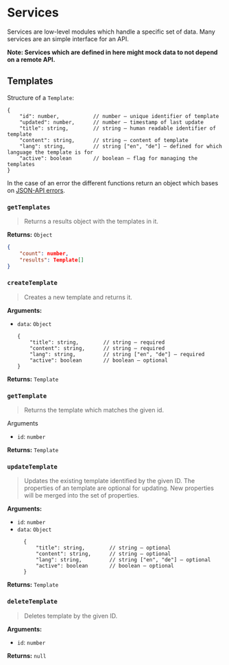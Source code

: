 # Services

Services are low-level modules which handle a specific set of data. Many services are an simple interface for an API.

**Note: Services which are defined in here might mock data to not depend on a remote API.**

## Templates

Structure of a `Template`:
```json5
{
    "id": number,           // number – unique identifier of template
    "updated": number,      // number – timestamp of last update
    "title": string,        // string – human readable identifier of template
    "content": string,      // string – content of template
    "lang": string,         // string ["en", "de"] – defined for which language the template is for
    "active": boolean       // boolean – flag for managing the templates
}
```

In the case of an error the different functions return an object which bases on [JSON-API errors](https://jsonapi.org/format/#errors-processing).



### `getTemplates`

> Returns a results object with the templates in it.

**Returns:** `Object`

```json
{
    "count": number,
    "results": Template[]
}
```



### `createTemplate`

> Creates a new template and returns it.

**Arguments:**

* `data`: `Object`
    ```json5
    {
        "title": string,        // string – required
        "content": string,      // string – required
        "lang": string,         // string ["en", "de"] – required
        "active": boolean       // boolean – optional
    }
    ```

**Returns:** `Template`



### `getTemplate`

> Returns the template which matches the given id.

Arguments

* `id`: `number`

**Returns:** `Template`



### `updateTemplate`

> Updates the existing template identified by the given ID. The properties of an template are optional for updating. New properties will be merged into the set of properties.

**Arguments:**

* `id`: `number`
* `data`: `Object`
  ```json5
    {
        "title": string,        // string – optional
        "content": string,      // string – optional
        "lang": string,         // string ["en", "de"] – optional
        "active": boolean       // boolean – optional
    }
    ```

**Returns:** `Template`


### `deleteTemplate`

> Deletes template by the given ID.

**Arguments:**

* `id`: `number`

**Returns:** `null`